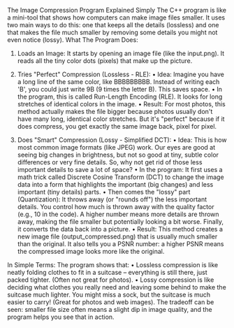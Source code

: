 The Image Compression Program Explained Simply
The C++ program is like a mini-tool that shows how computers can make image files smaller. It uses two main ways to do this: one that keeps all the details (lossless) and one that makes the file much smaller by removing some details you might not even notice (lossy).
What The Program Does:
1.	Loads an Image: 
It starts by opening an image file (like the input.png). It reads all the tiny color dots (pixels) that make up the picture.

2.	Tries "Perfect" Compression (Lossless - RLE):
•	Idea: Imagine you have a long line of the same color, like BBBBBBBBB. Instead of writing each 'B', you could just write 9B (9 times the letter B). This saves space.
•	In the program, this is called Run-Length Encoding (RLE). It looks for long stretches of identical colors in the image.
•	Result: For most photos, this method actually makes the file bigger because photos usually don't have many long, identical color stretches. But it's "perfect" because if it does compress, you get exactly the same image back, pixel for pixel.

3.	Does "Smart" Compression (Lossy - Simplified DCT):
•	Idea: This is how most common image formats (like JPEG) work. Our eyes are good at seeing big changes in brightness, but not so good at tiny, subtle color differences or very fine details. So, why not get rid of those less important details to save a lot of space?
•	In the program:
It first uses a math trick called Discrete Cosine Transform (DCT) to change the image data into a form that highlights the important (big changes) and less important (tiny details) parts.
•	Then comes the "lossy" part (Quantization): It throws away (or "rounds off") the less important details. You control how much is thrown away with the quality factor (e.g., 10 in the code). A higher number means more details are thrown away, making the file smaller but potentially looking a bit worse.
Finally, it converts the data back into a picture.
•	Result: This method creates a new image file (output_compressed.png) that is usually much smaller than the original. It also tells you a PSNR number: a higher PSNR means the compressed image looks more like the original.


In Simple Terms:
The program shows that:
•	Lossless compression is like neatly folding clothes to fit in a suitcase – everything is still there, just packed tighter. (Often not great for photos).
•	Lossy compression is like deciding what clothes you really need and leaving some behind to make the suitcase much lighter. You might miss a sock, but the suitcase is much easier to carry! (Great for photos and web images).
The tradeoff can be seen: smaller file size often means a slight dip in image quality, and the program helps you see that in action.
